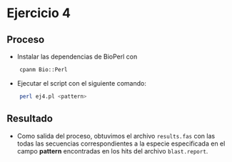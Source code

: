 # Ejercicio 4

## Proceso

-   Instalar las dependencias de BioPerl con

```bash
    cpanm Bio::Perl
```

-   Ejecutar el script con el siguiente comando:

```bash
    perl ej4.pl <pattern>
```

## Resultado

-   Como salida del proceso, obtuvimos el archivo `results.fas` con las todas las secuencias correspondientes a la especie especificada en el campo __pattern__ encontradas en los hits del archivo `blast.report`.